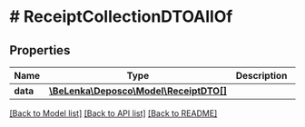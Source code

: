 # # ReceiptCollectionDTOAllOf

## Properties

Name | Type | Description | Notes
------------ | ------------- | ------------- | -------------
**data** | [**\BeLenka\Deposco\Model\ReceiptDTO[]**](ReceiptDTO.md) |  | [optional]

[[Back to Model list]](../../README.md#models) [[Back to API list]](../../README.md#endpoints) [[Back to README]](../../README.md)
